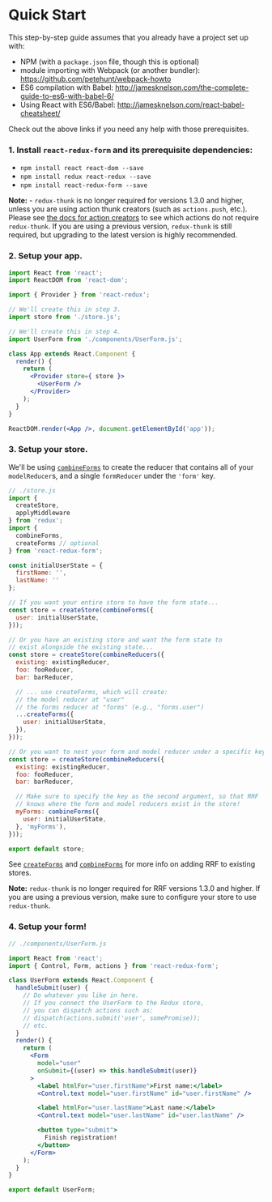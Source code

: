 # Quick Start

This step-by-step guide assumes that you already have a project set up with:

- NPM (with a `package.json` file, though this is optional)
- module importing with Webpack (or another bundler): https://github.com/petehunt/webpack-howto
- ES6 compilation with Babel: http://jamesknelson.com/the-complete-guide-to-es6-with-babel-6/
- Using React with ES6/Babel: http://jamesknelson.com/react-babel-cheatsheet/

Check out the above links if you need any help with those prerequisites.

### 1. Install `react-redux-form` and its prerequisite dependencies:

- `npm install react react-dom --save`
- `npm install redux react-redux --save`
- `npm install react-redux-form --save`

**Note:** - `redux-thunk` is no longer required for versions 1.3.0 and higher, unless you are using action thunk creators (such as `actions.push`, etc.).
Please see [the docs for action creators]('../api/actions.html') to see which actions do not require `redux-thunk`.
If you are using a previous version, `redux-thunk` is still required, but upgrading to the latest version is highly recommended.

### 2. Setup your app.

```jsx
import React from 'react';
import ReactDOM from 'react-dom';

import { Provider } from 'react-redux';

// We'll create this in step 3.
import store from './store.js';

// We'll create this in step 4.
import UserForm from './components/UserForm.js';

class App extends React.Component {
  render() {
    return (
      <Provider store={ store }>
        <UserForm />
      </Provider>
    );
  }
}

ReactDOM.render(<App />, document.getElementById('app'));
```


### 3. Setup your store.

We'll be using [`combineForms`]('../api/combineForms.html') to create the reducer that contains all of your `modelReducer`s, and
a single `formReducer` under the `'form'` key.

```jsx
// ./store.js
import {
  createStore,
  applyMiddleware
} from 'redux';
import {
  combineForms,
  createForms // optional
} from 'react-redux-form';

const initialUserState = {
  firstName: '',
  lastName: ''
};

// If you want your entire store to have the form state...
const store = createStore(combineForms({
  user: initialUserState,
}));

// Or you have an existing store and want the form state to
// exist alongside the existing state...
const store = createStore(combineReducers({
  existing: existingReducer,
  foo: fooReducer,
  bar: barReducer,

  // ... use createForms, which will create:
  // the model reducer at "user"
  // the forms reducer at "forms" (e.g., "forms.user")
  ...createForms({
    user: initialUserState,
  }),
}));

// Or you want to nest your form and model reducer under a specific key...
const store = createStore(combineReducers({
  existing: existingReducer,
  foo: fooReducer,
  bar: barReducer,

  // Make sure to specify the key as the second argument, so that RRF
  // knows where the form and model reducers exist in the store!
  myForms: combineForms({
    user: initialUserState,
  }, 'myForms'),
}));

export default store;
```

See [`createForms`](../api/createForms.html) and [`combineForms`](../api/combineForms.html) for more info on adding RRF to existing stores.

**Note:** `redux-thunk` is no longer required for RRF versions 1.3.0 and higher. If you are using a previous version, make sure to configure your store to use `redux-thunk`.

### 4. Setup your form!

```jsx
// ./components/UserForm.js

import React from 'react';
import { Control, Form, actions } from 'react-redux-form';

class UserForm extends React.Component {
  handleSubmit(user) {
    // Do whatever you like in here.
    // If you connect the UserForm to the Redux store,
    // you can dispatch actions such as:
    // dispatch(actions.submit('user', somePromise));
    // etc.
  }
  render() {
    return (
      <Form
        model="user"
        onSubmit={(user) => this.handleSubmit(user)}
      >
        <label htmlFor="user.firstName">First name:</label>
        <Control.text model="user.firstName" id="user.firstName" />

        <label htmlFor="user.lastName">Last name:</label>
        <Control.text model="user.lastName" id="user.lastName" />

        <button type="submit">
          Finish registration!
        </button>
      </Form>
    );
  }
}

export default UserForm;
```
